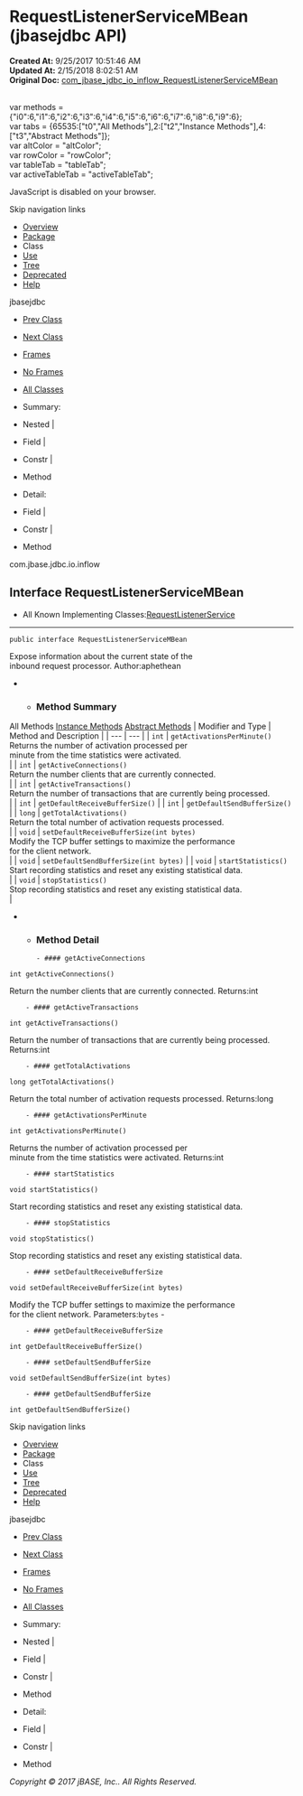 # RequestListenerServiceMBean (jbasejdbc   API)

**Created At:** 9/25/2017 10:51:46 AM  
**Updated At:** 2/15/2018 8:02:51 AM  
**Original Doc:** [com_jbase_jdbc_io_inflow_RequestListenerServiceMBean](https://docs.jbase.com/39238-inflow/com_jbase_jdbc_io_inflow_RequestListenerServiceMBean)  

<!--<br>    try {<br>        if (location.href.indexOf('is-external=true') == -1) {<br>            parent.document.title="RequestListenerServiceMBean (jbasejdbc   API)";<br>        }<br>    }<br>    catch(err) {<br>    }<br>//--><br>var methods = {"i0":6,"i1":6,"i2":6,"i3":6,"i4":6,"i5":6,"i6":6,"i7":6,"i8":6,"i9":6};<br>var tabs = {65535:["t0","All Methods"],2:["t2","Instance Methods"],4:["t3","Abstract Methods"]};<br>var altColor = "altColor";<br>var rowColor = "rowColor";<br>var tableTab = "tableTab";<br>var activeTableTab = "activeTableTab";
JavaScript is disabled on your browser.

Skip navigation links

- [Overview](../../../../../overview-summary.html)
- [Package](/39238-inflow/com_jbase_jdbc_io_inflow_package-summary)
- Class
- [Use](/39239-class-use/com_jbase_jdbc_io_inflow_class-use_RequestListenerServiceMBean)
- [Tree](/39238-inflow/com_jbase_jdbc_io_inflow_package-tree)
- [Deprecated](../../../../../deprecated-list.html)
- [Help](../../../../../help-doc.html)


jbasejdbc <br>

- [Prev Class](/39238-inflow/com_jbase_jdbc_io_inflow_RequestListenerService "class in com.jbase.jdbc.io.inflow")
- [Next Class](/39238-inflow/com_jbase_jdbc_io_inflow_requestlistenerthread "class in com.jbase.jdbc.io.inflow")


- [Frames](../../../../../index.html?com/jbase/jdbc/io/inflow//39238-inflow/com_jbase_jdbc_io_inflow_RequestListenerServiceMBean)
- [No Frames](/39238-inflow/com_jbase_jdbc_io_inflow_RequestListenerServiceMBean)


- [All Classes](../../../../../allclasses-noframe.html)


<!--<br>  allClassesLink = document.getElementById("allclasses\_navbar\_top");<br>  if(window==top) {<br>    allClassesLink.style.display = "block";<br>  }<br>  else {<br>    allClassesLink.style.display = "none";<br>  }<br>  //-->

- Summary:
- Nested |
- Field |
- Constr |
- Method


- Detail:
- Field |
- Constr |
- Method

com.jbase.jdbc.io.inflow

## Interface RequestListenerServiceMBean

- All Known Implementing Classes:[RequestListenerService](/39238-inflow/com_jbase_jdbc_io_inflow_RequestListenerService "class in com.jbase.jdbc.io.inflow")
* * *


```
public interface RequestListenerServiceMBean
```

Expose information about the current state of the<br> inbound request processor.
Author:aphethean

- - ### Method Summary


All Methods [Instance Methods](javascript:show%282%29;) [Abstract Methods](javascript:show%284%29;) | Modifier and Type | Method and Description |
| --- | --- |
| `int` | `getActivationsPerMinute()`<br>Returns the number of activation processed per<br> minute from the time statistics were activated.<br> |
| `int` | `getActiveConnections()`<br>Return the number clients that are currently connected.<br> |
| `int` | `getActiveTransactions()`<br>Return the number of transactions that are currently being processed.<br> |
| `int` | `getDefaultReceiveBufferSize()`  |
| `int` | `getDefaultSendBufferSize()`  |
| `long` | `getTotalActivations()`<br>Return the total number of activation requests processed.<br> |
| `void` | `setDefaultReceiveBufferSize(int bytes)`<br>Modify the TCP buffer settings to maximize the performance<br> for the client network.<br> |
| `void` | `setDefaultSendBufferSize(int bytes)`  |
| `void` | `startStatistics()`<br>Start recording statistics and reset any existing statistical data.<br> |
| `void` | `stopStatistics()`<br>Stop recording statistics and reset any existing statistical data.<br> |

- - ### Method Detail

        - #### getActiveConnections

```
int getActiveConnections()
```

Return the number clients that are currently connected.
Returns:int


        - #### getActiveTransactions

```
int getActiveTransactions()
```

Return the number of transactions that are currently being processed.
Returns:int


        - #### getTotalActivations

```
long getTotalActivations()
```

Return the total number of activation requests processed.
Returns:long


        - #### getActivationsPerMinute

```
int getActivationsPerMinute()
```

Returns the number of activation processed per<br> minute from the time statistics were activated.
Returns:int


        - #### startStatistics

```
void startStatistics()
```

Start recording statistics and reset any existing statistical data.


        - #### stopStatistics

```
void stopStatistics()
```

Stop recording statistics and reset any existing statistical data.


        - #### setDefaultReceiveBufferSize

```
void setDefaultReceiveBufferSize(int bytes)
```

Modify the TCP buffer settings to maximize the performance<br> for the client network.
Parameters:`bytes` -


        - #### getDefaultReceiveBufferSize

```
int getDefaultReceiveBufferSize()
```


        - #### setDefaultSendBufferSize

```
void setDefaultSendBufferSize(int bytes)
```


        - #### getDefaultSendBufferSize

```
int getDefaultSendBufferSize()
```

Skip navigation links

- [Overview](../../../../../overview-summary.html)
- [Package](/39238-inflow/com_jbase_jdbc_io_inflow_package-summary)
- Class
- [Use](/39239-class-use/com_jbase_jdbc_io_inflow_class-use_RequestListenerServiceMBean)
- [Tree](/39238-inflow/com_jbase_jdbc_io_inflow_package-tree)
- [Deprecated](../../../../../deprecated-list.html)
- [Help](../../../../../help-doc.html)


jbasejdbc <br>

- [Prev Class](/39238-inflow/com_jbase_jdbc_io_inflow_RequestListenerService "class in com.jbase.jdbc.io.inflow")
- [Next Class](/39238-inflow/com_jbase_jdbc_io_inflow_requestlistenerthread "class in com.jbase.jdbc.io.inflow")


- [Frames](../../../../../index.html?com/jbase/jdbc/io/inflow//39238-inflow/com_jbase_jdbc_io_inflow_RequestListenerServiceMBean)
- [No Frames](/39238-inflow/com_jbase_jdbc_io_inflow_RequestListenerServiceMBean)


- [All Classes](../../../../../allclasses-noframe.html)


<!--<br>  allClassesLink = document.getElementById("allclasses\_navbar\_bottom");<br>  if(window==top) {<br>    allClassesLink.style.display = "block";<br>  }<br>  else {<br>    allClassesLink.style.display = "none";<br>  }<br>  //-->

- Summary:
- Nested |
- Field |
- Constr |
- Method


- Detail:
- Field |
- Constr |
- Method

*Copyright © 2017 jBASE, Inc.. All Rights Reserved.*
